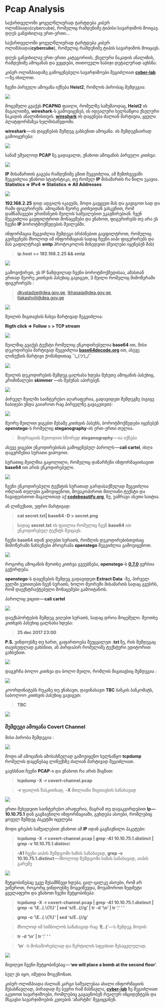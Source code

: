 # Pcap Analysis

საქართველოში ყოველწლიურად ტარტდება კიბერ ოლიმპიადა(cybercube), რომელიც რამდენიმე ტიპისი სავარჯიშოს მოიცავ. დღეს განვიხილავ ერთ-ერთი…

საქართველოში ყოველწლიურად ტარტდება კიბერ ოლიმპიადა(**cybercube**), რომელიც რამდენიმე ტიპის სავარჯიშოს მოიცავს.

დღეს განვიხილავ ერთ-ერთი კატეგორიის, ქსელური ნაკადის ანალიზის, რამდენიმე ამოცანას და ვეცდები, თითოეული ნაბიჯი დეტალურად ავხსნა.

კიბერ ოლიმპიადაზე გამოყენებული სავარჯიშოები შეგიძლიათ [**cyber-lab**](https://cyber-lab.tech/geo/challenges) — ზე იხილოთ.

ჩვენი პირველი ამოცანა იქნება **Heist2**, რომლის პირობაც შემდეგია:

![](img/1__sOUQr9L54zZck__Q0L0z7zA.png)

მოცემული გვაქვს **PCAPNG** ფაილი, რომელზე სამუშაოდაც, **Heist2** ის მაგალითზე, **wireshark**\-ს გამოვიყენებ, ის იდეალური ხელსაწყოა ქსელური ნაკადის ანალიზისთვის. [**wireshark**](https://www.wireshark.org/download.html) ის დაყენება ძალიან მარტივია, ყველა პლატფორმაზეა ხელმისაწვდომი.

**wireshark** — ის დაყენების შემდეგ გახსენით ამოცანა. ის შემდეგნაირად გამოიყურება:

![](img/1__pEqjkyiZ96Z6Mtg__nkggKQ.png)

სანამ უშუალოდ **PCAP** ზე გადავალთ, ვნახოთ ამოცანის პირველი კითხვა:

![](img/1__AvXd0bK__tuQhMsChnm3Szg.png)

**IP** მისამართის გაგება რამდენიმე გზით შეგვიძლია, ამ შემთხვევაში შეგვიძლია ვნახოთ სტატისტიკა, თუ რომელ **IP** მისამართს რა წილი უკავია. **Statistics => IPv4 => Statistics => All Addresses**

![](img/1__Lk5vs6UKubX28A7RZKeqVA.png)

**192.168.2.25** დიდ ადგილს იკავებს, მოდი გავყვეთ მას და გავიგოთ სად და რაში ფიგურირებს. ამოცანის მეორე კითხვიდან ვასკვნით, რომ დამნაშავეები ერთმანეთს მეილის საშუალებით უკავშირებიან. ჩვენ შეგვიძლია გავფილტროთ მონაცემები და ვნახოთ, ფიგურირებს თუ არა ეს ჩვენი **IP** ბოროტმოქმედების მეილებში.

ინფორმაცია შეგვიძლია შემდეგი ბრძანებით გავფილტროთ, რომელიც გვიჩვენებს მხოლოდ იმ ინფორმაციას სადაც ჩვენი აიპი ფიგურირებს და მას გაფილტრავს **smtp** პროტოკოლის მიხედვით (მეილები იყენებენ მას)

> **ip.host == 192.168.2.25 && smtp**

![](img/1__gE35PeCejHEnEXUX9fth0Q.png)

გამოვიჭირეთ, ეს IP ნამდვილად ჩვენი ბოროტმოქმედისაა, ამასთან ერთად მეორე კითხვის პასუხიც გავიგეთ, 3 მეილი რომელიც მიმოწერაში ფიგურირებს :

> dkvatadze@dea.gov.ge, lkhasaia@dea.gov.ge, ltakashvili@dea.gov.ge

![](img/1__WseKyn7AnfhYcgbNrnS4Hw.png)

მეილის შიგთავსის ნახვა მარტივად შეგვიძლია:

**Rigth click => Follow = > TCP stream**

![](img/1__JPU6Eg9aBc5fbTiJTH__aGw.png)

მეილშიც გვაქვს ტექსტი რომელიც ენკოდირებულია **base64** ით, მისი დეკოდირება მარტივად შეგვიძლია  [**base64decode.org**](https://www.base64decode.org/)  ით, ასევე ლინუქსის მარტივი ქომანდითაც ¯\\\_(ツ)\_/¯

![](img/1__Z7tk__Z734t__DgGBPXV2ZmQ.png)

მეილის დეკოდირების შემდეგ ცალსახა ხდება მეხუთე ამოცანის პასუხიც, კრიმინალები **skimmer** —ის შეძენას აპირებენ.

![](img/1__s__nZIOWXPuYAvPZpGSJQrg.png)

პირველ მეილში საინტერესო აღარაფერია, გადავიდეთ შემდეგზე (იგივე ნაბიჯები უნდა გაიაროთ რაც პირველზე გავაკეთეთ):

![](img/1__QIhdBnq1pzOdItwSUzBbwg.png)

მეორე მეილით ვიგებთ მესამე კითხვის პასუხს, ბოროტმოქმედები იყენებენ **openstego**\-ს რომელიც **steganography**\-ის ერთ-ერთი თულია.

> შიფრაციის მეთოდით სწორედ **steganography** — ია იქნება

ასევე ვიგებთ ენკოდირებისას გამოყენებულ პაროლს — **cali cartel**, ისღა დაგვრჩენია სურათი ვიპოვოთ.

სურათიც მეილშია გაყოლილი, რომელიც დანარჩენი ინფორმაციისავით **base64** ით არის ენკოდირებული.

![](img/1__OYvps3dV3XnlC6Uom8c7nA.png)

ჩვენი ენკოდირებული ტექსტის სურათად გარდასაქმელად შეგვიძლია ონლაინ თულები გამოვიყენოთ, მოვაკოპიროთ მთლიანი ტექსტი და ჩავაფეისთოთ მაგალითად აქ [**codebeautify.org**](https://codebeautify.org/base64-to-image-converter), ნუ, უამრავი ასეთი საიტია.

ან ლინუქსით, უფრო მარტივად:

> **cat secret.txt| base64 -D > secret.png**

> სადაც **secret.txt** ის ფაილია რომელიც ჩვენ **base64** ით ენკოდირებულ ტექსტს შეიცავს.

ჩვენი base64 იდან ვიღებთ სურათს, რომლის დეკოდირებისთვისაც მიმოწერაში ნახსენები პროგრამა **openstego** შეგვიძლია გამოვიყენოთ.

![](img/1__QCh7Hcskd33mvdkA5__EK6w.png)

როგორც ამოცანის მეოთხე კითხვა გვეუბნება, **openstego**\-ს [**0.7.0**](https://github.com/syvaidya/openstego/releases/tag/openstego-0.7.0)  ვერსია გვჭირდება.

**openstego**\-ს დაყენების შემდეგ გადავიდეთ **Extract Data** -ზე, პირველ ველში ვუთითებთ ჩვენ სურათს, ხოლო მეორეში მისამართს სადაც გვუსრს, რომ დაექსტრაქტებული მონაცემები გამოიტანოს.

პაროლიც ვიცით — **cali cartel**

![](img/1__HX8AUuhAPdM2negt1WFV6g.png)

დაექსპორტების შემდეგ ვიღებთ სურათს, სადაც დროა მოცემული. მეოთხე კითხვის პასუხიც ცალსახა ხდება:

> **25 dec 2017 23:00**

**P.S.** ვინდოუსზე თუ ხართ, გაფართოება შეუცვალეთ .**txt** ზე, რის შემდეგაც თავისუფლად გახსნით, ან პირდაპირ რომელიმე ტექსტური ედიტორით გახსენით.

![](img/1__8ckzUgg97__YExjB4tj6GUg.png)

დაგვრჩა ბოლო კითხვა და ბოლო მეილი, რომლის შიგთავსიც შემდეგია :

![](img/1__H55W2hpWjiVpBmmWCeBi0g.png)

კოორდინატებს რუკაზე თუ ვნახავთ, დავინახავთ **TBC** ბანკის ბანკომატს, საბოლოო კითხვის პასუხიც გავიგეთ:

> **TBC**

![](img/1__lxSd4rYf7hBGrQ1VHFX6RQ.png)

### **შემდეგი ამოცანა Covert Channel**

მისი პირობა შემდეგია :

![](img/1__qAIWzVlSTP__seiHB9nlD9w.png)

მოდი ამ ამოცანის ამოსახნელად გამოვიყენო ხელსაწყო **tcpdump** რომელის დაყენებაც ლინუქსზე ძალიან მარტივად შეგიძლიათ.

გავხსნათ ჩვენი **PCAP**\-ი და ვნახოთ რა არის შიგნით:

> **tcpdump -X -r covert-channel.pcap**

> **\-r** ფაილის წასკითხად, **\-X** მთლიანი შიგთავსის სანახავად

![](img/1__KJKL1y3EPkoTLd9e6bASiQ.png)

ერთი შეხედვით საინტერესო არაფერია, მაგრამ თუ დავაკვირდებით **Ip — 10.10.75.1** დან გაგზავნილი ინფორმაციაში, გვხდება ასოები, რომლებიც ყოველ შემდეგ პაკეტში იცვლება

მოდი გრეპის საშუალებით ვნახოთ ამ **IP** იდან გაგზავნილი პაკეტები:

> **tcpdump -X -r covert-channel.pcap | grep -A1 10.10.75.1.distinct | grep -v 10.10.75.1.distinc**t

> **\-A1** ჩვენი აიპის შემდგომი ხაზის სანახავად, **grep -v 10.10.75.1.distinct** — მხოლოდ შემდგომი ხაზის სანახავად, აიპის გარეშე

![](img/1__wlYh2MBH4gBdZp4cZ__vQHg.png)

შეტყობინებაც უკვე შესამჩნევი ხდება, ცალ-ცალკე ასოები, რომ არ ვიწეროთ, როგორც ვინდოუსზე მოგვიწევდა, მოვაშოროთ ზედმეტი ყველაფერი და ვნახოთ ჩვენი შეტყობინება:

> **tcpdump -X -r covert-channel.pcap | grep -A1 10.10.75.1.distinct | grep -o ‘\\E..(.\\{1\\}’ | sed ‘s/E..(//g’ | tr -d ‘\\n’ | tr ‘.’ ‘ ‘**

> **grep -o ‘\\E..(.\\{1\\}’ | sed ‘s/E..(//g’**

> მხოლოდ იმ სიმბოლოს სანახავად რაც ‘**E..(**’ — ს შემდეგ მოდის

> **tr -d ‘\\n’ | tr ‘.’ ‘ ‘**

> ‘**\\n**’ -ს მოსაშორებლად და წერტილის სფეისით შესაცვლელად.

![](img/1__LhU4iFTRyFCP3__SaOblm4Q.png)

მივიღეთ ჩვენი შეტყობინებაც — ‘**we will place a bomb at the second floor**’.

სულ ეს იყო, იმედია მოგეწონათ.

კიბერ ოლიმპიადა ძალიან კარგი საშუალებაა ახალი ინფორმაციის შესასწავლად, პირადად მე ბევრი რამ მასწავლა, [**cyber-lab**](https://cyber-lab.tech) ზე შეგიძლიათ აკეთოთ სავარჯიშოები, რომლებიც გაგაცნობენ რეალურ ინციდენტებს და მსგავსი სავარჯიშოების კეთების ‘აზარტში’ შეგიყვანენ.


